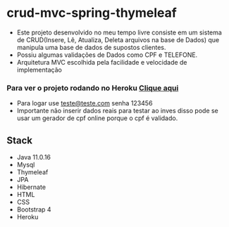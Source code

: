 # crud-mvc-spring-thymeleaf
- Este projeto desenvolvido no meu tempo livre consiste em um sistema de CRUD(Insere, Lê, Atualiza, Deleta arquivos na base de Dados)  que manipula uma base de dados de supostos clientes.
- Possiu algumas validações de Dados como CPF e TELEFONE.
- Arquitetura MVC escolhida pela facilidade e velocidade de implementação 

### Para ver o projeto rodando no Heroku [Clique aqui](https://cad-clientes.herokuapp.com/)
- Para logar use teste@teste.com senha 123456
- Importante não inserir dados reais para testar ao inves disso pode se usar um gerador de cpf online 
porque o cpf é validado.

## Stack
- Java 11.0.16
- Mysql
- Thymeleaf
- JPA
- Hibernate
- HTML
- CSS
- Bootstrap 4
- Heroku

